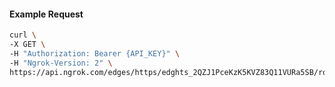 <!-- Generated by nd gen api-examples. DO NOT EDIT. -->
#### Example Request
```bash
curl \
-X GET \
-H "Authorization: Bearer {API_KEY}" \
-H "Ngrok-Version: 2" \
https://api.ngrok.com/edges/https/edghts_2QZJ1PceKzK5KVZ83Q11VURa5SB/routes/edghtsrt_2QZJ1SHL6xtJuSXCpS62NNWyFOO/circuit_breaker
